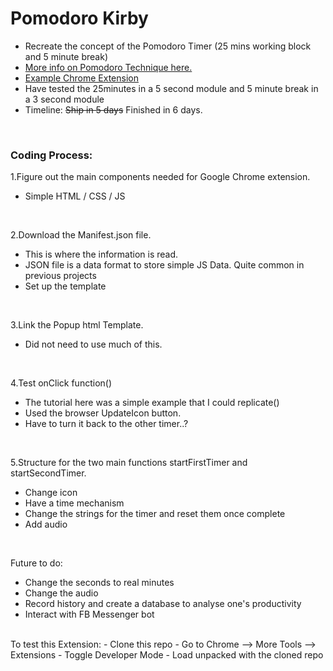# Pomodoro Kirby
- Recreate the concept of the Pomodoro Timer (25 mins working block and 5 minute break)
- [More info on Pomodoro Technique here.](https://en.wikipedia.org/wiki/Pomodoro_Technique)
- [Example Chrome Extension](https://chrome.google.com/webstore/detail/strict-workflow/cgmnfnmlficgeijcalkgnnkigkefkbhd?hl=en)
- Have tested the 25minutes in a 5 second module and 5 minute break in a 3 second module
- Timeline: ~~Ship in 5 days~~ Finished in 6 days.

<br>

### Coding Process:

1.Figure out the main components needed for Google Chrome extension.
- Simple HTML / CSS / JS 

<br>

2.Download the Manifest.json file.
- This is where the information is read.
- JSON file is a data format to store simple JS Data. Quite common in previous projects
- Set up the template

<br>

3.Link the Popup html Template.
- Did not need to use much of this.

<br>

4.Test onClick function()
- The tutorial here was a simple example that I could replicate()
- Used the browser UpdateIcon button.
- Have to turn it back to the other timer..?

<br>

5.Structure for the two main functions startFirstTimer and startSecondTimer.
- Change icon
- Have a time mechanism
- Change the strings for the timer and reset them once complete
- Add audio 

<br>

Future to do:
- Change the seconds to real minutes
- Change the audio 
- Record history and create a database to analyse one's productivity
- Interact with FB Messenger bot 

<br>
To test this Extension:
- Clone this repo
- Go to Chrome --> More Tools --> Extensions
- Toggle Developer Mode
- Load unpacked with the cloned repo
